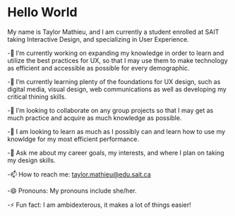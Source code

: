 # Hello World
My name is Taylor Mathieu, and I am currently a student enrolled at SAIT taking Interactive Design, and specializing in User Experience. 

-🔭 I’m currently working on expanding my knowledge in order to learn and utilize the best practices for UX, so that I may use them to make technology as efficient and accessible as possible for every demographic.

-🌱 I’m currently learning plenty of the foundations for UX design, such as digital media, visual design, web communications as well as developing my critical thining skills.

-👯 I’m looking to collaborate on any group projects so that I may get as much practice and acquire as much knowledge as possible.

-🤔 I am looking to learn as much as I possibly can and learn how to use my knowldge for my most efficient performance.

-💬 Ask me about my career goals, my interests, and where I plan on taking my design skills.

-📫 How to reach me: taylor.mathieu@edu.sait.ca

-😄 Pronouns: My pronouns include she/her.

-⚡ Fun fact: I am ambidexterous, it makes a lot of things easier!




